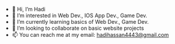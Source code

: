- 👋 Hi, I’m Hadi
- 👀 I’m interested in Web Dev., IOS App Dev., Game Dev.
- 🌱 I’m currently learning basics of Web Dev., Game Dev.
- 💞️ I’m looking to collaborate on basic website projects
- 📫 You can reach me at my email: hadihassan4443@gmail.com

<!---
hadihssn/hadihssn is a ✨ special ✨ repository because its `README.md` (this file) appears on your GitHub profile.
You can click the Preview link to take a look at your changes.
--->
